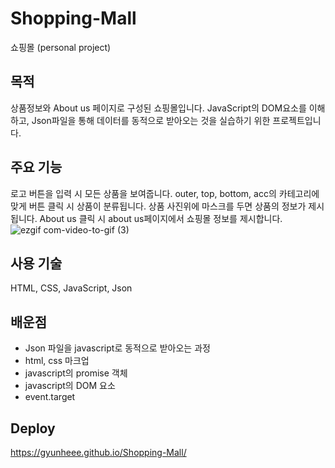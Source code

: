 # Shopping-Mall
쇼핑몰 (personal project)
## 목적
상품정보와 About us 페이지로 구성된 쇼핑몰입니다. JavaScript의 DOM요소를 이해하고, Json파일을 통해 데이터를 동적으로 받아오는 것을 실습하기 위한 프로젝트입니다. 
## 주요 기능
로고 버튼을 입력 시 모든 상품을 보여줍니다.
outer, top, bottom, acc의 카테고리에 맞게 버튼 클릭 시 상품이 분류됩니다. 
상품 사진위에 마스크를 두면 상품의 정보가 제시됩니다.
About us 클릭 시 about us페이지에서 쇼핑몰 정보를 제시합니다. 
![ezgif com-video-to-gif (3)](https://user-images.githubusercontent.com/92011224/217421363-aac088e4-2fbf-4e11-a0da-4def265dde90.gif)
## 사용 기술
HTML, CSS, JavaScript, Json
## 배운점
* Json 파일을 javascript로 동적으로 받아오는 과정
* html, css 마크업
* javascript의 promise 객체
* javascript의 DOM 요소
* event.target
## Deploy
https://gyunheee.github.io/Shopping-Mall/
